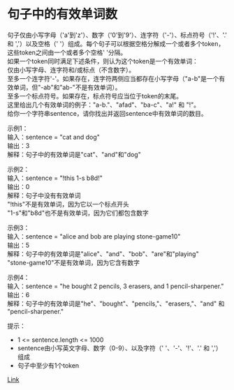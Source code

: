 <h1>句子中的有效单词数</h1>

句子仅由小写字母（'a'到'z'）、数字（'0'到'9'）、连字符（'-'）、标点符号（'!'、'.' 和 ','）以及空格（' '）组成。每个句子可以根据空格分解成一个或者多个token，这些token之间由一个或者多个空格' '分隔。</br>
如果一个token同时满足下述条件，则认为这个token是一个有效单词：</br>
仅由小写字母、连字符和/或标点（不含数字）。</br>
至多一个连字符'-'。如果存在，连字符两侧应当都存在小写字母（"a-b"是一个有效单词，但"-ab"和"ab-"不是有效单词）。</br>
至多一个标点符号。如果存在，标点符号应当位于token的末尾。</br>
这里给出几个有效单词的例子："a-b."、"afad"、"ba-c"、"a!" 和 "!"。</br>
给你一个字符串sentence，请你找出并返回sentence中有效单词的数目。</br>

示例1：</br>
输入：sentence = "cat and  dog"</br>
输出：3</br>
解释：句子中的有效单词是"cat"、"and"和"dog"</br>

示例2：</br>
输入：sentence = "!this  1-s b8d!"</br>
输出：0</br>
解释：句子中没有有效单词</br>
"!this"不是有效单词，因为它以一个标点开头</br>
"1-s"和"b8d"也不是有效单词，因为它们都包含数字</br>

示例3：</br>
输入：sentence = "alice and  bob are playing stone-game10"</br>
输出：5</br>
解释：句子中的有效单词是"alice"、"and"、"bob"、"are"和"playing"</br>
"stone-game10"不是有效单词，因为它含有数字</br>

示例4：</br>
输入：sentence = "he bought 2 pencils, 3 erasers, and 1  pencil-sharpener."</br>
输出：6</br>
解释：句子中的有效单词是"he"、"bought"、"pencils,"、"erasers,"、"and" 和 "pencil-sharpener."</br>

提示：
- 1 <= sentence.length <= 1000
- sentence由小写英文字母、数字（0-9）、以及字符（' '、'-'、'!'、'.' 和 ','）组成
- 句子中至少有1个token

[Link](https://leetcode-cn.com/problems/number-of-valid-words-in-a-sentence/)